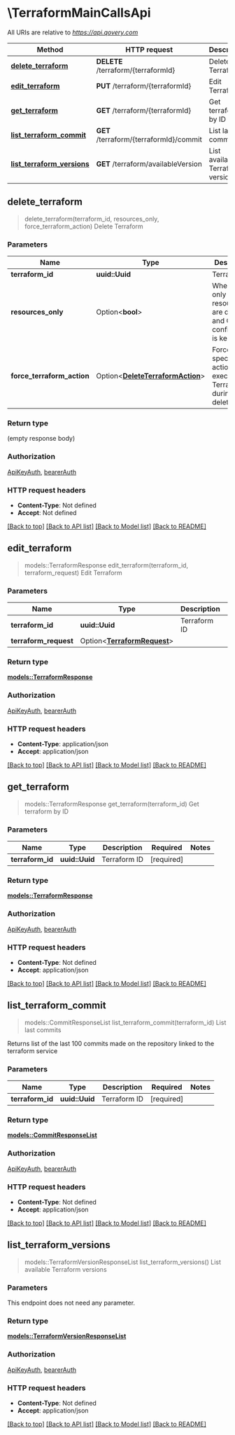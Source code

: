 # \TerraformMainCallsApi

All URIs are relative to *https://api.qovery.com*

Method | HTTP request | Description
------------- | ------------- | -------------
[**delete_terraform**](TerraformMainCallsApi.md#delete_terraform) | **DELETE** /terraform/{terraformId} | Delete Terraform
[**edit_terraform**](TerraformMainCallsApi.md#edit_terraform) | **PUT** /terraform/{terraformId} | Edit Terraform
[**get_terraform**](TerraformMainCallsApi.md#get_terraform) | **GET** /terraform/{terraformId} | Get terraform by ID
[**list_terraform_commit**](TerraformMainCallsApi.md#list_terraform_commit) | **GET** /terraform/{terraformId}/commit | List last commits
[**list_terraform_versions**](TerraformMainCallsApi.md#list_terraform_versions) | **GET** /terraform/availableVersion | List available Terraform versions



## delete_terraform

> delete_terraform(terraform_id, resources_only, force_terraform_action)
Delete Terraform

### Parameters


Name | Type | Description  | Required | Notes
------------- | ------------- | ------------- | ------------- | -------------
**terraform_id** | **uuid::Uuid** | Terraform ID | [required] |
**resources_only** | Option<**bool**> | When true, only resources are deleted and Qovery configuration is kept. |  |[default to false]
**force_terraform_action** | Option<[**DeleteTerraformAction**](.md)> | Force a specific action to be executed by Terraform during deletion. |  |

### Return type

 (empty response body)

### Authorization

[ApiKeyAuth](../README.md#ApiKeyAuth), [bearerAuth](../README.md#bearerAuth)

### HTTP request headers

- **Content-Type**: Not defined
- **Accept**: Not defined

[[Back to top]](#) [[Back to API list]](../README.md#documentation-for-api-endpoints) [[Back to Model list]](../README.md#documentation-for-models) [[Back to README]](../README.md)


## edit_terraform

> models::TerraformResponse edit_terraform(terraform_id, terraform_request)
Edit Terraform

### Parameters


Name | Type | Description  | Required | Notes
------------- | ------------- | ------------- | ------------- | -------------
**terraform_id** | **uuid::Uuid** | Terraform ID | [required] |
**terraform_request** | Option<[**TerraformRequest**](TerraformRequest.md)> |  |  |

### Return type

[**models::TerraformResponse**](TerraformResponse.md)

### Authorization

[ApiKeyAuth](../README.md#ApiKeyAuth), [bearerAuth](../README.md#bearerAuth)

### HTTP request headers

- **Content-Type**: application/json
- **Accept**: application/json

[[Back to top]](#) [[Back to API list]](../README.md#documentation-for-api-endpoints) [[Back to Model list]](../README.md#documentation-for-models) [[Back to README]](../README.md)


## get_terraform

> models::TerraformResponse get_terraform(terraform_id)
Get terraform by ID

### Parameters


Name | Type | Description  | Required | Notes
------------- | ------------- | ------------- | ------------- | -------------
**terraform_id** | **uuid::Uuid** | Terraform ID | [required] |

### Return type

[**models::TerraformResponse**](TerraformResponse.md)

### Authorization

[ApiKeyAuth](../README.md#ApiKeyAuth), [bearerAuth](../README.md#bearerAuth)

### HTTP request headers

- **Content-Type**: Not defined
- **Accept**: application/json

[[Back to top]](#) [[Back to API list]](../README.md#documentation-for-api-endpoints) [[Back to Model list]](../README.md#documentation-for-models) [[Back to README]](../README.md)


## list_terraform_commit

> models::CommitResponseList list_terraform_commit(terraform_id)
List last commits

Returns list of the last 100 commits made on the repository linked to the terraform service

### Parameters


Name | Type | Description  | Required | Notes
------------- | ------------- | ------------- | ------------- | -------------
**terraform_id** | **uuid::Uuid** | Terraform ID | [required] |

### Return type

[**models::CommitResponseList**](CommitResponseList.md)

### Authorization

[ApiKeyAuth](../README.md#ApiKeyAuth), [bearerAuth](../README.md#bearerAuth)

### HTTP request headers

- **Content-Type**: Not defined
- **Accept**: application/json

[[Back to top]](#) [[Back to API list]](../README.md#documentation-for-api-endpoints) [[Back to Model list]](../README.md#documentation-for-models) [[Back to README]](../README.md)


## list_terraform_versions

> models::TerraformVersionResponseList list_terraform_versions()
List available Terraform versions

### Parameters

This endpoint does not need any parameter.

### Return type

[**models::TerraformVersionResponseList**](TerraformVersionResponseList.md)

### Authorization

[ApiKeyAuth](../README.md#ApiKeyAuth), [bearerAuth](../README.md#bearerAuth)

### HTTP request headers

- **Content-Type**: Not defined
- **Accept**: application/json

[[Back to top]](#) [[Back to API list]](../README.md#documentation-for-api-endpoints) [[Back to Model list]](../README.md#documentation-for-models) [[Back to README]](../README.md)

